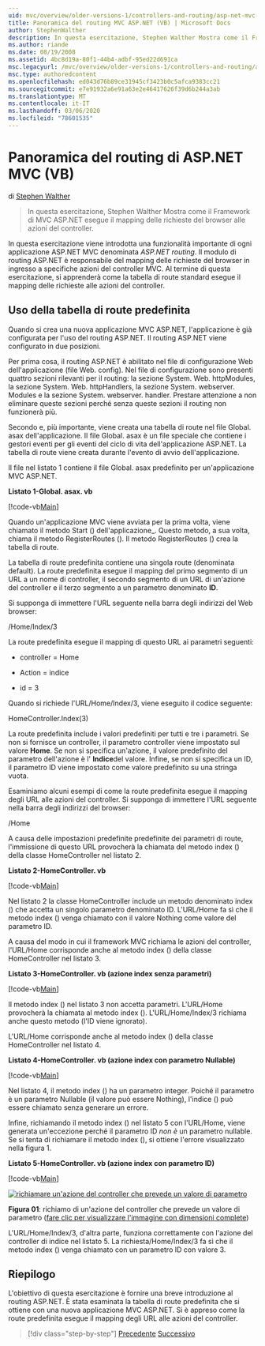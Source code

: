 ```yaml
---
uid: mvc/overview/older-versions-1/controllers-and-routing/asp-net-mvc-routing-overview-vb
title: Panoramica del routing MVC ASP.NET (VB) | Microsoft Docs
author: StephenWalther
description: In questa esercitazione, Stephen Walther Mostra come il Framework di MVC ASP.NET esegue il mapping delle richieste del browser alle azioni del controller.
ms.author: riande
ms.date: 08/19/2008
ms.assetid: 4bc8d19a-80f1-44b4-adbf-95ed22d691ca
msc.legacyurl: /mvc/overview/older-versions-1/controllers-and-routing/asp-net-mvc-routing-overview-vb
msc.type: authoredcontent
ms.openlocfilehash: ed043d76b89ce31945cf3423b0c5afca9383cc21
ms.sourcegitcommit: e7e91932a6e91a63e2e46417626f39d6b244a3ab
ms.translationtype: MT
ms.contentlocale: it-IT
ms.lasthandoff: 03/06/2020
ms.locfileid: "78601535"
---
```

# <a name="aspnet-mvc-routing-overview-vb"></a>Panoramica del routing di ASP.NET MVC (VB)

di [Stephen Walther](https://github.com/StephenWalther)

> In questa esercitazione, Stephen Walther Mostra come il Framework di MVC ASP.NET esegue il mapping delle richieste del browser alle azioni del controller.

In questa esercitazione viene introdotta una funzionalità importante di ogni applicazione ASP.NET MVC denominata *ASP.NET routing*. Il modulo di routing ASP.NET è responsabile del mapping delle richieste del browser in ingresso a specifiche azioni del controller MVC. Al termine di questa esercitazione, si apprenderà come la tabella di route standard esegue il mapping delle richieste alle azioni del controller.

## <a name="using-the-default-route-table"></a>Uso della tabella di route predefinita

Quando si crea una nuova applicazione MVC ASP.NET, l'applicazione è già configurata per l'uso del routing ASP.NET. Il routing ASP.NET viene configurato in due posizioni.

Per prima cosa, il routing ASP.NET è abilitato nel file di configurazione Web dell'applicazione (file Web. config). Nel file di configurazione sono presenti quattro sezioni rilevanti per il routing: la sezione System. Web. httpModules, la sezione System. Web. httpHandlers, la sezione System. webserver. Modules e la sezione System. webserver. handler. Prestare attenzione a non eliminare queste sezioni perché senza queste sezioni il routing non funzionerà più.

Secondo e, più importante, viene creata una tabella di route nel file Global. asax dell'applicazione. Il file Global. asax è un file speciale che contiene i gestori eventi per gli eventi del ciclo di vita dell'applicazione ASP.NET. La tabella di route viene creata durante l'evento di avvio dell'applicazione.

Il file nel listato 1 contiene il file Global. asax predefinito per un'applicazione MVC ASP.NET.

**Listato 1-Global. asax. vb**

[!code-vb[Main](asp-net-mvc-routing-overview-vb/samples/sample1.vb)]

Quando un'applicazione MVC viene avviata per la prima volta, viene chiamato il metodo Start () dell'applicazione\_. Questo metodo, a sua volta, chiama il metodo RegisterRoutes (). Il metodo RegisterRoutes () crea la tabella di route.

La tabella di route predefinita contiene una singola route (denominata default). La route predefinita esegue il mapping del primo segmento di un URL a un nome di controller, il secondo segmento di un URL di un'azione del controller e il terzo segmento a un parametro denominato **ID**.

Si supponga di immettere l'URL seguente nella barra degli indirizzi del Web browser:

/Home/Index/3

La route predefinita esegue il mapping di questo URL ai parametri seguenti:

- controller = Home

- Action = indice

- id = 3

Quando si richiede l'URL/Home/Index/3, viene eseguito il codice seguente:

HomeController.Index(3)

La route predefinita include i valori predefiniti per tutti e tre i parametri. Se non si fornisce un controller, il parametro controller viene impostato sul valore **Home**. Se non si specifica un'azione, il valore predefinito del parametro dell'azione è l' **Indice**del valore. Infine, se non si specifica un ID, il parametro ID viene impostato come valore predefinito su una stringa vuota.

Esaminiamo alcuni esempi di come la route predefinita esegue il mapping degli URL alle azioni del controller. Si supponga di immettere l'URL seguente nella barra degli indirizzi del browser:

/Home

A causa delle impostazioni predefinite predefinite dei parametri di route, l'immissione di questo URL provocherà la chiamata del metodo index () della classe HomeController nel listato 2.

**Listato 2-HomeController. vb**

[!code-vb[Main](asp-net-mvc-routing-overview-vb/samples/sample2.vb)]

Nel listato 2 la classe HomeController include un metodo denominato index () che accetta un singolo parametro denominato ID. L'URL/Home fa sì che il metodo index () venga chiamato con il valore Nothing come valore del parametro ID.

A causa del modo in cui il framework MVC richiama le azioni del controller, l'URL/Home corrisponde anche al metodo index () della classe HomeController nel listato 3.

**Listato 3-HomeController. vb (azione index senza parametri)**

[!code-vb[Main](asp-net-mvc-routing-overview-vb/samples/sample3.vb)]

Il metodo index () nel listato 3 non accetta parametri. L'URL/Home provocherà la chiamata al metodo index (). L'URL/Home/Index/3 richiama anche questo metodo (l'ID viene ignorato).

L'URL/Home corrisponde anche al metodo index () della classe HomeController nel listato 4.

**Listato 4-HomeController. vb (azione index con parametro Nullable)**

[!code-vb[Main](asp-net-mvc-routing-overview-vb/samples/sample4.vb)]

Nel listato 4, il metodo index () ha un parametro integer. Poiché il parametro è un parametro Nullable (il valore può essere Nothing), l'indice () può essere chiamato senza generare un errore.

Infine, richiamando il metodo index () nel listato 5 con l'URL/Home, viene generata un'eccezione perché il parametro ID *non è* un parametro nullable. Se si tenta di richiamare il metodo index (), si ottiene l'errore visualizzato nella figura 1.

**Listato 5-HomeController. vb (azione index con parametro ID)**

[!code-vb[Main](asp-net-mvc-routing-overview-vb/samples/sample5.vb)]

[![richiamare un'azione del controller che prevede un valore di parametro](asp-net-mvc-routing-overview-vb/_static/image1.jpg)](asp-net-mvc-routing-overview-vb/_static/image1.png)

**Figura 01**: richiamo di un'azione del controller che prevede un valore di parametro ([fare clic per visualizzare l'immagine con dimensioni complete](asp-net-mvc-routing-overview-vb/_static/image2.png))

L'URL/Home/Index/3, d'altra parte, funziona correttamente con l'azione del controller di indice nel listato 5. La richiesta/Home/Index/3 fa sì che il metodo index () venga chiamato con un parametro ID con valore 3.

## <a name="summary"></a>Riepilogo

L'obiettivo di questa esercitazione è fornire una breve introduzione al routing ASP.NET. È stata esaminata la tabella di route predefinita che si ottiene con una nuova applicazione MVC ASP.NET. Si è appreso come la route predefinita esegue il mapping degli URL alle azioni del controller.

> [!div class="step-by-step"]
> [Precedente](creating-an-action-cs.md)
> [Successivo](understanding-action-filters-vb.md)
